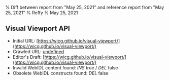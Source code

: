 % Diff between report from "May 25, 2021" and reference report from "May 25, 2021"
% Reffy
% May 25, 2021

## Visual Viewport API

- Initial URL: [https://wicg.github.io/visual-viewport/](https://wicg.github.io/visual-viewport/)
- Crawled URL: [undefined](undefined)
- Editor's Draft: [https://wicg.github.io/visual-viewport/](https://wicg.github.io/visual-viewport/)
- Invalid WebIDL content found: *INS* true / *DEL* false
- Obsolete WebIDL constructs found: *DEL* false


